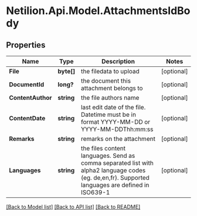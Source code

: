 # Netilion.Api.Model.AttachmentsIdBody
## Properties

Name | Type | Description | Notes
------------ | ------------- | ------------- | -------------
**File** | **byte[]** | the filedata to upload | [optional] 
**DocumentId** | **long?** | the document this attachment belongs to | [optional] 
**ContentAuthor** | **string** | the file authors name | [optional] 
**ContentDate** | **string** | last edit date of the file. Datetime must be in format YYYY-MM-DD or YYYY-MM-DDThh:mm:ss | [optional] 
**Remarks** | **string** | remarks on the attachment | [optional] 
**Languages** | **string** | the files content languages. Send as comma separated list with alpha2 language codes (eg. de,en,fr). Supported languages are defined in ISO639-1 | [optional] 

[[Back to Model list]](../README.md#documentation-for-models) [[Back to API list]](../README.md#documentation-for-api-endpoints) [[Back to README]](../README.md)

